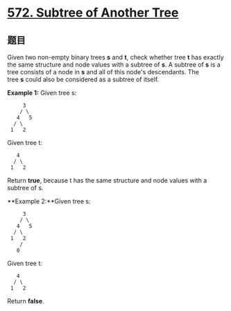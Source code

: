 # [572. Subtree of Another Tree](https://leetcode.com/problems/subtree-of-another-tree/)


## 题目

Given two non-empty binary trees **s** and **t**, check whether tree **t** has exactly the same structure and node values with a subtree of **s**. A subtree of **s** is a tree consists of a node in **s** and all of this node's descendants. The tree **s** could also be considered as a subtree of itself.

**Example 1:** Given tree s:

		 3
        / \
       4   5
      / \
     1   2

Given tree t:

       4
      / \
     1   2

Return **true**, because t has the same structure and node values with a subtree of s.

**Example 2:**Given tree s:

         3
        / \
       4   5
      / \
     1   2
        /
       0

Given tree t:

       4
      / \
     1   2

Return **false**.
